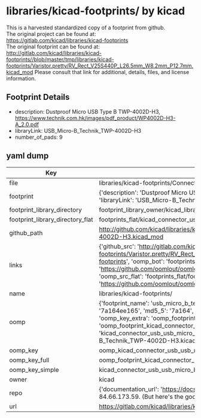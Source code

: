 # libraries/kicad-footprints/ by kicad  
This is a harvested standardized copy of a footprint from github.  
The original project can be found at:  
https://gitlab.com/kicad/libraries/kicad-footprints  
The original footprint can be found at:
http://gitlab.com/kicad/libraries/kicad-footprints//blob/master/tmp/libraries/kicad-footprints/Varistor.pretty/RV_Rect_V25S440P_L26.5mm_W8.2mm_P12.7mm.kicad_mod
Please consult that link for additional, details, files, and license information.  
## Footprint Details
* description: Dustproof Micro USB Type B TWP-4002D-H3, https://www.technik.com.hk/images/pdf_product/WP4002D-H3-A_2.0.pdf  
* libraryLink: USB_Micro-B_Technik_TWP-4002D-H3  
* number_of_pads: 9  
## yaml dump  
| Key | Value |  
| --- | --- |  
| file | libraries/kicad-footprints/Connector_USB.pretty/USB_Micro-B_Technik_TWP-4002D-H3.kicad_mod |  
| footprint | {'description': 'Dustproof Micro USB Type B TWP-4002D-H3, https://www.technik.com.hk/images/pdf_product/WP4002D-H3-A_2.0.pdf', 'libraryLink': 'USB_Micro-B_Technik_TWP-4002D-H3', 'number_of_pads': 9} |  
| footprint_library_directory | footprint_library_owner/kicad_libraries/kicad-footprints/ |  
| footprint_library_directory_flat | footprints_flat/kicad_connector_usb_usb_micro_b_technik_twp_4002d_h3/working |  
| github_path | http://github.com/kicad/libraries/kicad-footprints//blob/master/tmp/libraries/kicad-footprints/Connector_USB.pretty/USB_Micro-B_Technik_TWP-4002D-H3.kicad_mod |  
| links | {'github_src': 'http://gitlab.com/kicad/libraries/kicad-footprints//blob/master/tmp/libraries/kicad-footprints/Varistor.pretty/RV_Rect_V25S440P_L26.5mm_W8.2mm_P12.7mm.kicad_mod', 'github_src_repo': 'https://gitlab.com/kicad/libraries/kicad-footprints', 'oomp_bot': 'footprints/kicad_connector_usb_usb_micro_b_technik_twp_4002d_h3/working', 'oomp_bot_github': 'https://github.com/oomlout/oomlout_oomp_footprint_bot/tree/main/footprints/kicad_connector_usb_usb_micro_b_technik_twp_4002d_h3/working', 'oomp_src_flat': 'footprints_flat/footprints_flat/kicad_connector_usb_usb_micro_b_technik_twp_4002d_h3/working', 'oomp_src_flat_github': 'https://github.com/oomlout/oomlout_oomp_footprint_src/tree/main/footprints_flat/kicad_connector_usb_usb_micro_b_technik_twp_4002d_h3/working'} |  
| name | libraries/kicad-footprints/ |  
| oomp | {'footprint_name': 'usb_micro_b_technik_twp_4002d_h3', 'library_name': 'connector_usb', 'md5': '7a164ee1650c2bc54aef00c74b847062', 'md5_10': '7a164ee165', 'md5_5': '7a164', 'md5_6': '7a164e', 'oomp_key': 'oomp_kicad_connector_usb_usb_micro_b_technik_twp_4002d_h3', 'oomp_key_extra': 'oomp_footprint_kicad_connector_usb_usb_micro_b_technik_twp_4002d_h3', 'oomp_key_full': 'oomp_footprint_kicad_connector_usb_usb_micro_b_technik_twp_4002d_h3_7a164e', 'oomp_key_simple': 'kicad_connector_usb_usb_micro_b_technik_twp_4002d_h3', 'original_filename': 'libraries/kicad-footprints/Connector_USB.pretty/USB_Micro-B_Technik_TWP-4002D-H3.kicad_mod', 'owner_name': 'kicad'} |  
| oomp_key | oomp_kicad_connector_usb_usb_micro_b_technik_twp_4002d_h3 |  
| oomp_key_full | oomp_footprint_kicad_connector_usb_usb_micro_b_technik_twp_4002d_h3 |  
| oomp_key_simple | kicad_connector_usb_usb_micro_b_technik_twp_4002d_h3 |  
| owner | kicad |  
| repo | {'documentation_url': 'https://docs.github.com/rest/overview/resources-in-the-rest-api#rate-limiting', 'message': "API rate limit exceeded for 84.66.173.59. (But here's the good news: Authenticated requests get a higher rate limit. Check out the documentation for more details.)"} |  
| url | https://gitlab.com/kicad/libraries/kicad-footprints |  

